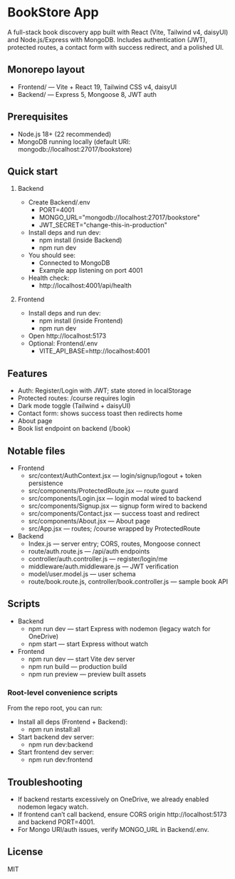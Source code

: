 # BookStore App

A full-stack book discovery app built with React (Vite, Tailwind v4, daisyUI) and Node.js/Express with MongoDB. Includes authentication (JWT), protected routes, a contact form with success redirect, and a polished UI.

## Monorepo layout

- Frontend/ — Vite + React 19, Tailwind CSS v4, daisyUI
- Backend/ — Express 5, Mongoose 8, JWT auth

## Prerequisites

- Node.js 18+ (22 recommended)
- MongoDB running locally (default URI: mongodb://localhost:27017/bookstore)

## Quick start

1. Backend
   - Create Backend/.env
     - PORT=4001
     - MONGO_URL="mongodb://localhost:27017/bookstore"
     - JWT_SECRET="change-this-in-production"
   - Install deps and run dev:
     - npm install (inside Backend)
     - npm run dev
   - You should see:
     - Connected to MongoDB
     - Example app listening on port 4001
   - Health check:
     - http://localhost:4001/api/health

2. Frontend
   - Install deps and run dev:
     - npm install (inside Frontend)
     - npm run dev
   - Open http://localhost:5173
   - Optional: Frontend/.env
     - VITE_API_BASE=http://localhost:4001

## Features

- Auth: Register/Login with JWT; state stored in localStorage
- Protected routes: /course requires login
- Dark mode toggle (Tailwind + daisyUI)
- Contact form: shows success toast then redirects home
- About page
- Book list endpoint on backend (/book)

## Notable files

- Frontend
  - src/context/AuthContext.jsx — login/signup/logout + token persistence
  - src/components/ProtectedRoute.jsx — route guard
  - src/components/Login.jsx — login modal wired to backend
  - src/components/Signup.jsx — signup form wired to backend
  - src/components/Contact.jsx — success toast and redirect
  - src/components/About.jsx — About page
  - src/App.jsx — routes; /course wrapped by ProtectedRoute
- Backend
  - Index.js — server entry; CORS, routes, Mongoose connect
  - route/auth.route.js — /api/auth endpoints
  - controller/auth.controller.js — register/login/me
  - middleware/auth.middleware.js — JWT verification
  - model/user.model.js — user schema
  - route/book.route.js, controller/book.controller.js — sample book API

## Scripts

- Backend
  - npm run dev — start Express with nodemon (legacy watch for OneDrive)
  - npm start — start Express without watch
- Frontend
  - npm run dev — start Vite dev server
  - npm run build — production build
  - npm run preview — preview built assets

### Root-level convenience scripts

From the repo root, you can run:

- Install all deps (Frontend + Backend):
  - npm run install:all
- Start backend dev server:
  - npm run dev:backend
- Start frontend dev server:
  - npm run dev:frontend

## Troubleshooting

- If backend restarts excessively on OneDrive, we already enabled nodemon legacy watch.
- If frontend can’t call backend, ensure CORS origin http://localhost:5173 and backend PORT=4001.
- For Mongo URI/auth issues, verify MONGO_URL in Backend/.env.

## License

MIT
